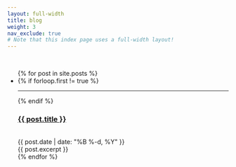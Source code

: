 ```yaml
---
layout: full-width
title: blog
weight: 3
nav_exclude: true
# Note that this index page uses a full-width layout!
---
```

  <br/>
  <ul class="content-listing ">
    {% for post in site.posts %}      
        <li class="listing">
          {% if forloop.first != true %}
            <hr class="slender">
          {% endif %}
          <a href="{{ post.url | prepend: site.baseurl }}"><h3 class="contrast">{{ post.title }}</h3></a>
          <br><span class="smaller">{{ post.date | date: "%B %-d, %Y" }}</span>  <br/>
          <div>{{ post.excerpt }}</div> 
        </li>
    {% endfor %}
  </ul>
